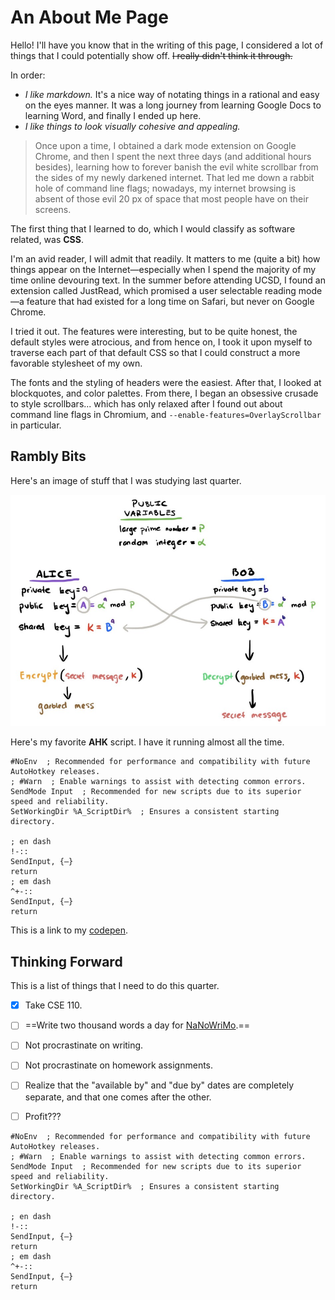 # An About Me Page

Hello! I'll have you know that in the writing of this page, I considered a lot of things that I could potentially show off. ~~I really didn't think it through.~~

In order:

- *I like markdown.* It's a nice way of notating things in a rational and easy on the eyes manner. It was a long journey from learning Google Docs to learning Word, and finally I ended up here. 
- *I like things to look visually cohesive and appealing.* 

> Once upon a time, I obtained a dark mode extension on Google Chrome, and then I spent the next three days (and additional hours besides), learning how to forever banish the evil white scrollbar from the sides of my newly darkened internet. That led me down a rabbit hole of command line flags; nowadays, my internet browsing is absent of those evil 20 px of space that most people have on their screens.

The first thing that I learned to do, which I would classify as software related, was **CSS**. 

I'm an avid reader, I will admit that readily. It matters to me (quite a bit) how things appear on the Internet—especially when I spend the majority of my time online devouring text. In the summer before attending UCSD, I found an extension called JustRead, which promised a user selectable reading mode—a feature that had existed for a long time on Safari, but never on Google Chrome. 

I tried it out. The features were interesting, but to be quite honest, the default styles were atrocious, and from hence on, I took it upon myself to traverse each part of that default CSS so that I could construct a more favorable stylesheet of my own. 

The fonts and the styling of headers were the easiest. After that, I looked at blockquotes, and color palettes. From there, I began an obsessive crusade to style scrollbars... which has only relaxed after I found out about command line flags in Chromium, and `--enable-features=OverlayScrollbar` in particular. 

## Rambly Bits

Here's an image of stuff that I was studying last quarter.

![](rsa.jpg)

Here's my favorite **AHK** script. I have it running almost all the time. 

```
#NoEnv  ; Recommended for performance and compatibility with future AutoHotkey releases.
; #Warn  ; Enable warnings to assist with detecting common errors.
SendMode Input  ; Recommended for new scripts due to its superior speed and reliability.
SetWorkingDir %A_ScriptDir%  ; Ensures a consistent starting directory.

; en dash
!-::
SendInput, {–}
return
; em dash
^+-::
SendInput, {—}
return
```

This is a link to my [codepen](https://codepen.io/Adventurous_Aspen/pen/GRZZxxP). 

## Thinking Forward

This is a list of things that I need to do this quarter. 

- [x] Take CSE 110. 
- [ ] ==Write two thousand words a day for [NaNoWriMo](https://nanowrimo.org/).==
- [ ] Not procrastinate on writing. 
- [ ] Not procrastinate on homework assignments. 
- [ ] Realize that the "available by" and "due by" dates are completely separate, and that one comes after the other. 
- [ ] Profit???



```
#NoEnv  ; Recommended for performance and compatibility with future AutoHotkey releases.
; #Warn  ; Enable warnings to assist with detecting common errors.
SendMode Input  ; Recommended for new scripts due to its superior speed and reliability.
SetWorkingDir %A_ScriptDir%  ; Ensures a consistent starting directory.

; en dash
!-::
SendInput, {–}
return
; em dash
^+-::
SendInput, {—}
return
```